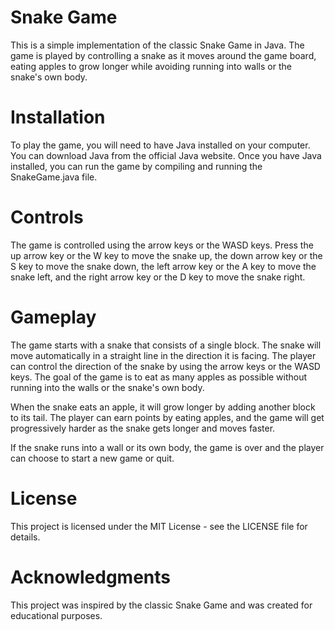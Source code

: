 <h1>Snake Game</h1>

This is a simple implementation of the classic Snake Game in Java. The game is played by controlling a snake as it moves around the game board, eating apples to grow longer while avoiding running into walls or the snake's own body.
<br>
<h1>Installation</h1>

To play the game, you will need to have Java installed on your computer. You can download Java from the official Java website. Once you have Java installed, you can run the game by compiling and running the SnakeGame.java file.
<br>
<h1>Controls</h1>

The game is controlled using the arrow keys or the WASD keys. Press the up arrow key or the W key to move the snake up, the down arrow key or the S key to move the snake down, the left arrow key or the A key to move the snake left, and the right arrow key or the D key to move the snake right.
<br>
<h1>Gameplay</h1>

The game starts with a snake that consists of a single block. The snake will move automatically in a straight line in the direction it is facing. The player can control the direction of the snake by using the arrow keys or the WASD keys. The goal of the game is to eat as many apples as possible without running into the walls or the snake's own body.

When the snake eats an apple, it will grow longer by adding another block to its tail. The player can earn points by eating apples, and the game will get progressively harder as the snake gets longer and moves faster.

If the snake runs into a wall or its own body, the game is over and the player can choose to start a new game or quit.
<br>
<h1>License</h1>

This project is licensed under the MIT License - see the LICENSE file for details.
<br>
<h1>Acknowledgments</h1>

This project was inspired by the classic Snake Game and was created for educational purposes.
